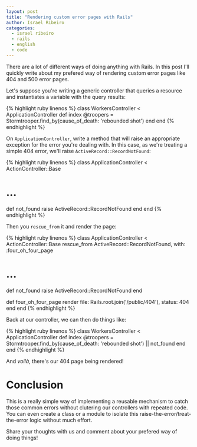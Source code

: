```yaml
---
layout: post
title: "Rendering custom error pages with Rails"
author: Israel Ribeiro
categories:
  - israel ribeiro
  - rails
  - english
  - code
---
```


There are a lot of different ways of doing anything with Rails. In this post I'll quickly write about my prefered way of rendering custom error pages like 404 and 500 error pages.

<!--more-->

Let's suppose you're writing a generic controller that queries a resource and instantiates a variable with the query results:

{% highlight ruby linenos %}
class WorkersController < ApplicationController
  def index
    @troopers = Stormtrooper.find_by(cause_of_death: 'rebounded shot')
  end
end
{% endhighlight %}

On `ApplicationController`, write a method that will raise an appropriate exception for the error you're dealing with. In this case, as we're treating a simple 404 error, we'll raise `ActiveRecord::RecordNotFound`:

{% highlight ruby linenos %}
class ApplicationController < ActionController::Base
  # ...

  def not_found
    raise ActiveRecord::RecordNotFound
  end
end
{% endhighlight %}

Then you `rescue_from` it and render the page:

{% highlight ruby linenos %}
class ApplicationController < ActionController::Base
  rescue_from ActiveRecord::RecordNotFound, with: :four_oh_four_page

  # ...

  def not_found
    raise ActiveRecord::RecordNotFound
  end

  def four_oh_four_page
    render file: Rails.root.join('/public/404'), status: 404
  end
end
{% endhighlight %}

Back at our controller, we can then do things like:

{% highlight ruby linenos %}
class WorkersController < ApplicationController
  def index
    @troopers = Stormtrooper.find_by(cause_of_death: 'rebounded shot') || not_found
  end
end
{% endhighlight %}

And *voilà*, there's our 404 page being rendered!

# Conclusion

This is a really simple way of implementing a reusable mechanism to catch those common errors without clutering our controllers with repeated code. You can even create a class or a module to isolate this raise-the-error/treat-the-error logic without much effort.

Share your thoughts with us and comment about your prefered way of doing things!